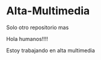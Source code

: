 # Alta-Multimedia
Solo otro repositorio mas 


Hola humanos!!!!

Estoy trabajando en alta multimedia 
